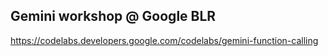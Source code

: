 ## Gemini workshop @ Google BLR 
https://codelabs.developers.google.com/codelabs/gemini-function-calling
